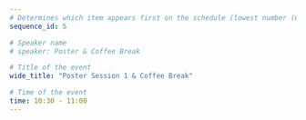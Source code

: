 ```yaml
---
# Determines which item appears first on the schedule (lowest number (0) appears first)
sequence_id: 5

# Speaker name
# speaker: Poster & Coffee Break

# Title of the event
wide_title: "Poster Session 1 & Coffee Break"

# Time of the event
time: 10:30 - 11:00
---
```


